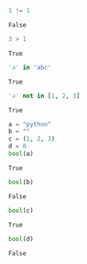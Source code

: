 

```python
1 != 1
```




    False




```python
3 > 1 
```




    True




```python
'a' in 'abc'
```




    True




```python
'a' not in [1, 2, 3]
```




    True




```python
a = "python"
b = ""
c = (1, 2, 3)
d = 0
bool(a)
```




    True




```python
bool(b)
```




    False




```python
bool(c)
```




    True




```python
bool(d)
```




    False


